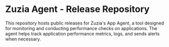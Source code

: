 # Zuzia Agent - Release Repository
This repository hosts public releases for Zuzia's App Agent, a tool designed for monitoring and conducting performance checks on applications. The agent helps track application performance metrics, logs, and sends alerts when necessary.


